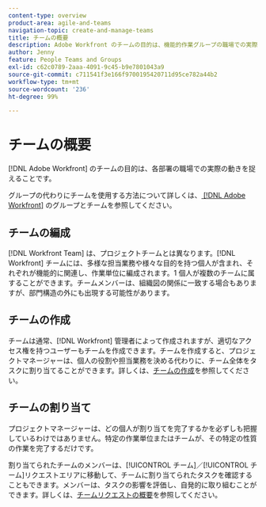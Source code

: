 ```yaml
---
content-type: overview
product-area: agile-and-teams
navigation-topic: create-and-manage-teams
title: チームの概要
description: Adobe Workfront のチームの目的は、機能的作業グループの職場での実際の動きを捉えることです。
author: Jenny
feature: People Teams and Groups
exl-id: c62c0789-2aaa-4091-9c45-b9e7801043a9
source-git-commit: c711541f3e166f9700195420711d95ce782a44b2
workflow-type: tm+mt
source-wordcount: '236'
ht-degree: 99%

---
```


# チームの概要

<!-- Audited: 01/2024 -->

[!DNL Adobe Workfront] のチームの目的は、各部署の職場での実際の動きを捉えることです。

グループの代わりにチームを使用する方法について詳しくは、[ [!DNL Adobe Workfront]](../../people-teams-and-groups/work-with-groups-and-teams/understanding-differences-and-similarities-between-groups-and-teams.md) のグループとチームを参照してください。

## チームの編成

[!DNL Workfront Team] は、プロジェクトチームとは異なります。[!DNL Workfront] チームには、多様な担当業務や様々な目的を持つ個人が含まれ、それぞれが機能的に関連し、作業単位に編成されます。1 個人が複数のチームに属することができます。チームメンバーは、組織図の関係に一致する場合もありますが、部門構造の外にも出現する可能性があります。

## チームの作成

チームは通常、[!DNL Workfront] 管理者によって作成されますが、適切なアクセス権を持つユーザーもチームを作成できます。チームを作成すると、プロジェクトマネージャーは、個人の役割や担当業務を決める代わりに、チーム全体をタスクに割り当てることができます。詳しくは、[チームの作成](/help/quicksilver/people-teams-and-groups/create-and-manage-teams/create-a-team.md)を参照してください。

## チームの割り当て

プロジェクトマネージャーは、どの個人が割り当てを完了するかを必ずしも把握しているわけではありません。特定の作業単位またはチームが、その特定の性質の作業を完了するだけです。

割り当てられたチームのメンバーは、[!UICONTROL チーム]／[!UICONTROL チーム]リクエストエリアに移動して、チームに割り当てられたタスクを確認することもできます。メンバーは、タスクの影響を評価し、自発的に取り組むことができます。詳しくは、[チームリクエストの概要](/help/quicksilver/people-teams-and-groups/work-with-team-requests/team-requests-overview.md)を参照してください。
